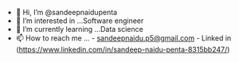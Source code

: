 - 👋 Hi, I’m @sandeepnaidupenta
- 👀 I’m interested in ...Software engineer
- 🌱 I’m currently learning ...Data science
- 📫 How to reach me ...
       -   sandeepnaidu.p5@gmail.com
       -   Linked in (https://www.linkedin.com/in/sandeep-naidu-penta-8315bb247/)

<!---
sandeepnaidupenta/sandeepnaidupenta is a ✨ special ✨ repository because its `README.md` (this file) appears on your GitHub profile.
You can click the Preview link to take a look at your changes.
--->
